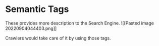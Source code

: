 # Semantic Tags
These provides more description to the Search Engine. 
![[Pasted image 20220904044403.png]]

Crawlers would take care of it by using those tags.